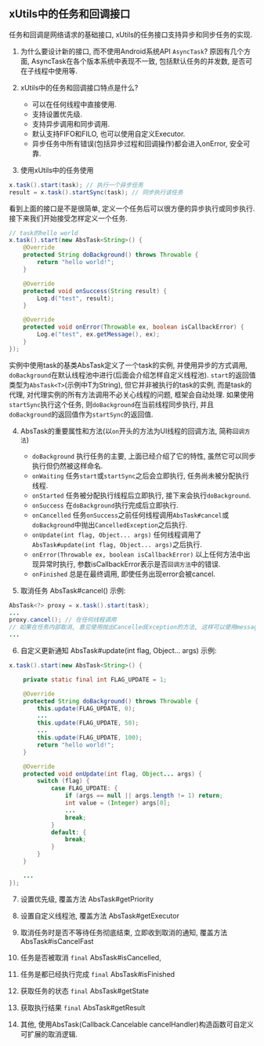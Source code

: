 ## xUtils中的任务和回调接口
任务和回调是网络请求的基础接口, xUtils的任务接口支持异步和同步任务的实现.

1. 为什么要设计新的接口, 而不使用Android系统API `AsyncTask`?
    原因有几个方面, AsyncTask在各个版本系统中表现不一致, 包括默认任务的并发数, 是否可在子线程中使用等.
2. xUtils中的任务和回调接口特点是什么?
    * 可以在任何线程中直接使用.
    * 支持设置优先级.
    * 支持异步调用和同步调用.
    * 默认支持FIFO和FILO, 也可以使用自定义Executor.
    * 异步任务中所有错误(包括异步过程和回调操作)都会进入onError, 安全可靠.

3. 使用xUtils中的任务使用
```java
x.task().start(task); // 执行一个异步任务
result = x.task().startSync(task); // 同步执行该任务
```
看到上面的接口是不是很简单, 定义一个任务后可以很方便的异步执行或同步执行. 接下来我们开始接受怎样定义一个任务.
```java
// task的hello world
x.task().start(new AbsTask<String>() {
    @Override
    protected String doBackground() throws Throwable {
        return "hello world!";
    }

    @Override
    protected void onSuccess(String result) {
        Log.d("test", result);
    }

    @Override
    protected void onError(Throwable ex, boolean isCallbackError) {
        Log.e("test", ex.getMessage(), ex);
    }
});
```
实例中使用task的基类AbsTask定义了一个task的实例,
并使用异步的方式调用, `doBackground`在默认线程池中进行(后面会介绍怎样自定义线程池).
`start`的返回值类型为`AbsTask<T>`(示例中T为String),
但它并非被执行的task的实例, 而是task的代理, 对代理实例的所有方法调用不必关心线程的问题, 框架会自动处理.
如果使用`startSync`执行这个任务, 则`doBackground`在当前线程同步执行, 并且`doBackground`的返回值作为`startSync`的返回值.

4. AbsTask的重要属性和方法(以`on`开头的方法为UI线程的回调方法, 简称`回调方法`)
    * `doBackground` 执行任务的主要, 上面已经介绍了它的特性, 虽然它可以同步执行但仍然被这样命名.
    * `onWaiting` 任务`start`或`startSync`之后会立即执行, 任务尚未被分配执行线程.
    * `onStarted` 任务被分配执行线程后立即执行, 接下来会执行`doBackground`.
    * `onSuccess` 在`doBackground`执行完成后立即执行.
    * `onCancelled` 任务`onSuccess`之前任何线程调用`AbsTask#cancel`或`doBackground`中抛出`CancelledException`之后执行.
    * `onUpdate(int flag, Object... args)` 任何线程调用了`AbsTask#update(int flag, Object... args)`之后执行.
    * `onError(Throwable ex, boolean isCallbackError)` 以上任何方法中出现异常时执行, 参数isCallbackError表示是否`回调方法`中的错误.
    * `onFinished` 总是在最终调用, 即使任务出现error会被cancel.

5. 取消任务 AbsTask#cancel()
示例:
```java
AbsTask<?> proxy = x.task().start(task);
...
proxy.cancel(); // 在任何线程调用
// 如果在任务内部取消, 意见使用抛出CancelledException的方法, 这样可以使用message或自定义的CancelledException表明取消的原因.
...
```

6. 自定义更新通知 AbsTask#update(int flag, Object... args)
示例:
```java
x.task().start(new AbsTask<String>() {

    private static final int FLAG_UPDATE = 1;

    @Override
    protected String doBackground() throws Throwable {
        this.update(FLAG_UPDATE, 0);
        ...
        this.update(FLAG_UPDATE, 50);
        ...
        this.update(FLAG_UPDATE, 100);
        return "hello world!";
    }

    @Override
    protected void onUpdate(int flag, Object... args) {
        switch (flag) {
            case FLAG_UPDATE: {
                if (args == null || args.length != 1) return;
                int value = (Integer) args[0];
                ...
                break;
            }
            default: {
                break;
            }
        }
    }

    ...
});
```

7. 设置优先级, 覆盖方法 AbsTask#getPriority

8. 设置自定义线程池, 覆盖方法 AbsTask#getExecutor

9. 取消任务时是否不等待任务彻底结束, 立即收到取消的通知, 覆盖方法 AbsTask#isCancelFast

10. 任务是否被取消 `final` AbsTask#isCancelled,

11. 任务是都已经执行完成 `final` AbsTask#isFinished

12. 获取任务的状态 `final` AbsTask#getState

13. 获取执行结果 `final` AbsTask#getResult

14. 其他, 使用AbsTask(Callback.Cancelable cancelHandler)构造函数可自定义可扩展的取消逻辑.